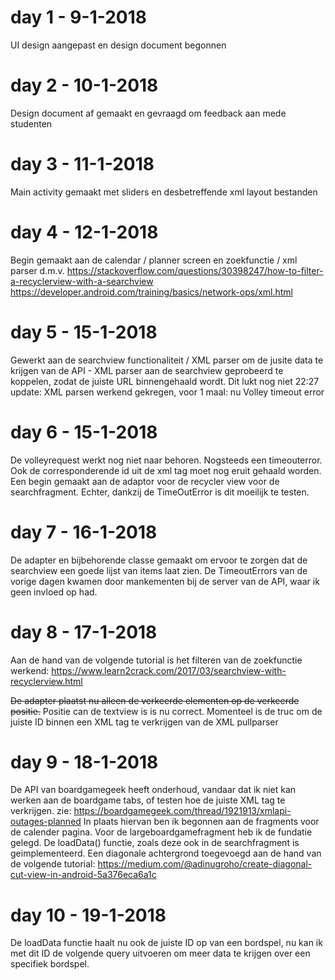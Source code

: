 # day 1 - 9-1-2018
UI design aangepast en design document begonnen

# day 2 - 10-1-2018
Design document af gemaakt en gevraagd om feedback aan mede studenten

# day 3 - 11-1-2018
Main activity gemaakt met sliders en desbetreffende xml layout bestanden

# day 4 - 12-1-2018
Begin gemaakt aan de calendar / planner screen en zoekfunctie / xml parser d.m.v. 
https://stackoverflow.com/questions/30398247/how-to-filter-a-recyclerview-with-a-searchview https://developer.android.com/training/basics/network-ops/xml.html

# day 5 - 15-1-2018
Gewerkt aan de searchview functionaliteit / XML parser om de jusite data te krijgen van de API - XML parser aan de searchview geprobeerd te koppelen, zodat de juiste URL binnengehaald wordt. Dit lukt nog niet 22:27 update: XML parsen werkend gekregen, voor 1 maal: nu Volley timeout error

# day 6 - 15-1-2018
De volleyrequest werkt nog niet naar behoren. Nogsteeds een timeouterror. Ook de corresponderende id uit de xml tag moet nog eruit gehaald worden.
Een begin gemaakt aan de adaptor voor de recycler view voor de searchfragment. Echter, dankzij de TimeOutError is dit moeilijk te testen.

# day 7 - 16-1-2018
De adapter en bijbehorende classe gemaakt om ervoor te zorgen dat de searchview een goede lijst van items laat zien. De TimeoutErrors van de vorige dagen kwamen door mankementen bij de server van de API, waar ik geen invloed op had. 

# day 8 - 17-1-2018
Aan de hand van de volgende tutorial is het filteren van de zoekfunctie werkend: 
https://www.learn2crack.com/2017/03/searchview-with-recyclerview.html

~~De adapter plaatst nu alleen de verkeerde elementen op de verkeerde positie.~~
Positie can de textview is is nu correct. Momenteel is de truc om de juiste ID binnen een XML tag te verkrijgen van de XML pullparser

# day 9 - 18-1-2018
De API van boardgamegeek heeft onderhoud, vandaar dat ik niet kan werken aan de boardgame tabs, of testen hoe de juiste XML tag te verkrijgen. 
zie: https://boardgamegeek.com/thread/1921913/xmlapi-outages-planned
In plaats hiervan ben ik begonnen aan de fragments voor de calender pagina. 
Voor de largeboardgamefragment heb ik de fundatie gelegd. De loadData() functie, zoals deze ook in de searchfragment is geimplementeerd.
Een diagonale achtergrond toegevoegd aan de hand van de volgende tutorial: 
https://medium.com/@adinugroho/create-diagonal-cut-view-in-android-5a376eca6a1c

# day 10 - 19-1-2018
De loadData functie haalt nu ook de juiste ID op van een bordspel, nu kan ik met dit ID de volgende query uitvoeren om meer data te krijgen over een specifiek bordspel. 

